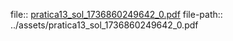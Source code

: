 file:: [pratica13_sol_1736860249642_0.pdf](../assets/pratica13_sol_1736860249642_0.pdf)
file-path:: ../assets/pratica13_sol_1736860249642_0.pdf
